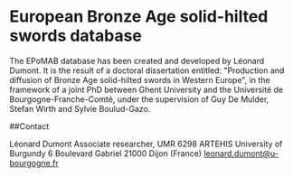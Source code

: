 European Bronze Age solid-hilted swords database
================

The EPoMAB database has been created and developed by Léonard Dumont. It is the result of a doctoral dissertation entitled: "Production and diffusion of Bronze Age solid-hilted swords in Western Europe", in the framework of a joint PhD between Ghent University and the Université de Bourgogne-Franche-Comté, under the supervision of Guy De Mulder, Stefan Wirth and Sylvie Boulud-Gazo.

##Contact

Léonard Dumont
Associate researcher, UMR 6298 ARTEHIS
University of Burgundy
6 Boulevard Gabriel
21000 Dijon (France)
leonard.dumont@u-bourgogne.fr